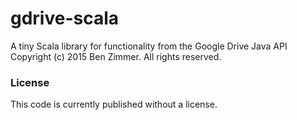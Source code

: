 # gdrive-scala
A tiny Scala library for functionality from the Google Drive Java API
Copyright (c) 2015 Ben Zimmer. All rights reserved.

### License
This code is currently published without a license.
